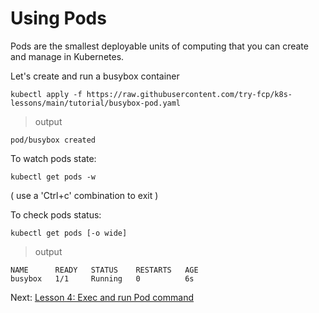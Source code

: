 # Using Pods

Pods are the smallest deployable units of computing that you can create and manage in Kubernetes.

Let's create and run a busybox container

```
kubectl apply -f https://raw.githubusercontent.com/try-fcp/k8s-lessons/main/tutorial/busybox-pod.yaml
```

> output

```
pod/busybox created
```

To watch pods state:

```
kubectl get pods -w
```

( use a 'Ctrl+c' combination to exit )

To check pods status:

```
kubectl get pods [-o wide]
```

> output

```
NAME      READY   STATUS    RESTARTS   AGE
busybox   1/1     Running   0          6s
```



Next: [Lesson 4: Exec and run Pod command](04-pod-exec.md)
